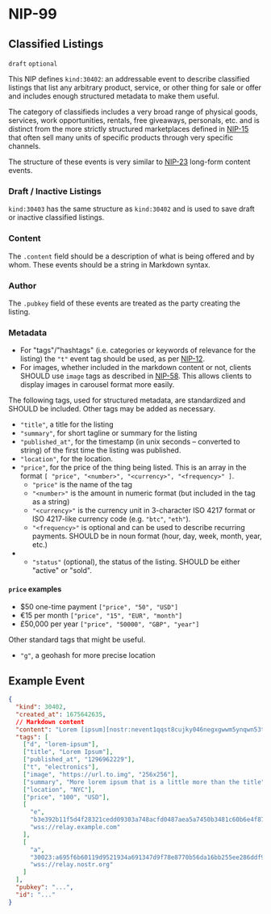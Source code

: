 NIP-99
======

Classified Listings
-------------------

`draft` `optional`

This NIP defines `kind:30402`: an addressable event to describe classified listings that list any arbitrary product, service, or other thing for sale or offer and includes enough structured metadata to make them useful.

The category of classifieds includes a very broad range of physical goods, services, work opportunities, rentals, free giveaways, personals, etc. and is distinct from the more strictly structured marketplaces defined in [NIP-15](15.md) that often sell many units of specific products through very specific channels.

The structure of these events is very similar to [NIP-23](23.md) long-form content events.

### Draft / Inactive Listings

`kind:30403` has the same structure as `kind:30402` and is used to save draft or inactive classified listings.

### Content

The `.content` field should be a description of what is being offered and by whom. These events should be a string in Markdown syntax.

### Author

The `.pubkey` field of these events are treated as the party creating the listing.

### Metadata

- For "tags"/"hashtags" (i.e. categories or keywords of relevance for the listing) the `"t"` event tag should be used, as per [NIP-12](12.md).
- For images, whether included in the markdown content or not, clients SHOULD use `image` tags as described in [NIP-58](58.md). This allows clients to display images in carousel format more easily.

The following tags, used for structured metadata, are standardized and SHOULD be included. Other tags may be added as necessary.

- `"title"`, a title for the listing
- `"summary"`, for short tagline or summary for the listing
- `"published_at"`, for the timestamp (in unix seconds – converted to string) of the first time the listing was published.
- `"location"`, for the location.
- `"price"`, for the price of the thing being listed. This is an array in the format `[ "price", "<number>", "<currency>", "<frequency>" ]`.
  - `"price"` is the name of the tag
  - `"<number>"` is the amount in numeric format (but included in the tag as a string)
  - `"<currency>"` is the currency unit in 3-character ISO 4217 format or ISO 4217-like currency code (e.g. `"btc"`, `"eth"`).
  - `"<frequency>"` is optional and can be used to describe recurring payments. SHOULD be in noun format (hour, day, week, month, year, etc.)
- - `"status"` (optional), the status of the listing. SHOULD be either "active" or "sold".

#### `price` examples

- $50 one-time payment `["price", "50", "USD"]`
- €15 per month `["price", "15", "EUR", "month"]`
- £50,000 per year `["price", "50000", "GBP", "year"]`

Other standard tags that might be useful.

- `"g"`, a geohash for more precise location

## Example Event

```json
{
  "kind": 30402,
  "created_at": 1675642635,
  // Markdown content
  "content": "Lorem [ipsum][nostr:nevent1qqst8cujky046negxgwwm5ynqwn53t8aqjr6afd8g59nfqwxpdhylpcpzamhxue69uhhyetvv9ujuetcv9khqmr99e3k7mg8arnc9] dolor sit amet, consectetur adipiscing elit, sed do eiusmod tempor incididunt ut labore et dolore magna aliqua. Ut enim ad minim veniam, quis nostrud exercitation ullamco laboris nisi ut aliquip ex ea commodo consequat. Duis aute irure dolor in reprehenderit in voluptate velit esse cillum dolore eu fugiat nulla pariatur. Excepteur sint occaecat cupidatat non proident, sunt in culpa qui officia deserunt mollit anim id est laborum.\n\nRead more at nostr:naddr1qqzkjurnw4ksz9thwden5te0wfjkccte9ehx7um5wghx7un8qgs2d90kkcq3nk2jry62dyf50k0h36rhpdtd594my40w9pkal876jxgrqsqqqa28pccpzu.",
  "tags": [
    ["d", "lorem-ipsum"],
    ["title", "Lorem Ipsum"],
    ["published_at", "1296962229"],
    ["t", "electronics"],
    ["image", "https://url.to.img", "256x256"],
    ["summary", "More lorem ipsum that is a little more than the title"],
    ["location", "NYC"],
    ["price", "100", "USD"],
    [
      "e",
      "b3e392b11f5d4f28321cedd09303a748acfd0487aea5a7450b3481c60b6e4f87",
      "wss://relay.example.com"
    ],
    [
      "a",
      "30023:a695f6b60119d9521934a691347d9f78e8770b56da16bb255ee286ddf9fda919:ipsum",
      "wss://relay.nostr.org"
    ]
  ],
  "pubkey": "...",
  "id": "..."
}
```
